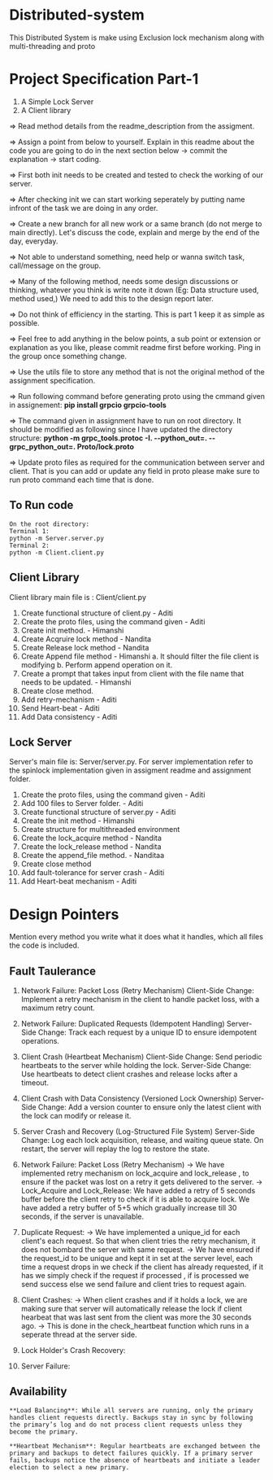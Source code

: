 # Distributed-system
This Distributed System is make using Exclusion lock mechanism along with multi-threading and proto

# Project Specification Part-1
1. A Simple Lock Server
2. A Client library

=> Read method details from the readme_description from the assigment. 

=> Assign a point from below to yourself. Explain in this readme about the code you are going to do in the next section below -> commit the explanation -> start coding.

=> First both init needs to be created and tested to check the working of our server.

=> After checking init we can start working seperately by putting name infront of the task we are doing in any order.

=> Create a new branch for all new work or a same branch (do not merge to main directly). Let's discuss the code, explain and merge by the end of the day, everyday.

=> Not able to understand something, need help or wanna switch task, call/message on the group.

=> Many of the following method,  needs some design discussions or thinking, whatever you think is write note it down (Eg: Data structure used, method used,) We need to add this to the design report later.

=> Do not think of efficiency in the starting. This is part 1 keep it as simple as possible.

=> Feel free to add anything in the below points, a sub point or extension or explanation as you like, please commit readme first before working. Ping in the group once something change. 

=> Use the utils file to store any method that is not the original method of the assignment specification. 

=> Run following command before generating proto using the cmmand given in assignement:
**pip install grpcio grpcio-tools**

=> The command given in assignment have to run on root directory. It should be modified as following since I have updated the directory structure:
**python -m grpc_tools.protoc -I. --python_out=. --grpc_python_out=. Proto/lock.proto**

=> Update proto files as required for the communication between server and client. That is you can add or update any field in proto please make sure to run proto command each time that is done.


## To Run code
    On the root directory:
    Terminal 1:
    python -m Server.server.py
    Terminal 2:
    python -m Client.client.py

## Client Library
   Client library main file is : Client/client.py
   1. Create functional structure of client.py - Aditi
   2. Create the proto files, using the command given - Aditi
   3. Create init method. -  Himanshi
   4. Create Acqruire lock method - Nandita
   5. Create Release lock method - Nandita
   6. Create Append file method - Himanshi
       a. It should filter the file client is modifying 
       b. Perform append operation on it.
   7. Create a prompt that takes input from client with the file name that needs to be updated. - Himanshi
   8. Create close method.
   9. Add retry-mechanism - Aditi
   10. Send Heart-beat - Aditi
   11. Add Data consistency - Aditi
  
## Lock Server
   Server's main file is: Server/server.py. 
   For server implementation refer to the spinlock implementation given in assigment readme and assignment folder.
   1. Create the proto files, using the command given - Aditi
   2. Add 100 files to Server folder. - Aditi
   3. Create functional structure of server.py - Aditi
   4. Create the init method - Himanshi
   5. Create structure for multithreaded environment
   6. Create the lock_acquire method - Nandita
   7.  Create the lock_release method - Nandita
   8. Create the append_file method. - Nanditaa
   9. Create close method
   10. Add fault-tolerance for server crash - Aditi
   11. Add Heart-beat mechanism - Aditi


# Design Pointers
Mention every method you write what it does what it handles, which all files the code is included.

## Fault Taulerance 

1. Network Failure: Packet Loss (Retry Mechanism)
Client-Side Change: Implement a retry mechanism in the client to handle packet loss, with a maximum retry count.
2. Network Failure: Duplicated Requests (Idempotent Handling)
Server-Side Change: Track each request by a unique ID to ensure idempotent operations.
3. Client Crash (Heartbeat Mechanism)
Client-Side Change: Send periodic heartbeats to the server while holding the lock.
Server-Side Change: Use heartbeats to detect client crashes and release locks after a timeout.
4. Client Crash with Data Consistency (Versioned Lock Ownership)
Server-Side Change: Add a version counter to ensure only the latest client with the lock can modify or release it.
5. Server Crash and Recovery (Log-Structured File System)
Server-Side Change: Log each lock acquisition, release, and waiting queue state. On restart, the server will replay the log to restore the state.

1. Network Failure: Packet Loss (Retry Mechanism)
    -> We have implemented retry mechanism on lock_acquire and lock_release , to ensure if the packet was lost on a retry it gets delivered to the server.
    -> Lock_Acquire and Lock_Release:
        We have added a retry of 5 seconds buffer before the client retry to check if it is able to acquire lock. 
        We have added a retry buffer of 5+5 which gradually increase till 30 seconds, if the server is unavailable.
2. Duplicate Request: 
    -> We have implemented a unique_id for each client's each request. So that when client tries the retry mechanism, it does not bombard the server with same request.
    -> We have ensured if the request_id to be unique and kept it in set at the server level, each time a request drops in we check if the client has already requested, if it has we simply check if the request if processed , if is processed we send success else we send failure and client tries to request again.
3. Client Crashes:
    -> When client crashes and if it holds a lock, we are making sure that server will automatically release the lock if client hearbeat that was last sent from the client was more the 30 seconds ago. 
    -> This is done in the check_heartbeat function which runs in a seperate thread at the server side.
4. Lock Holder's Crash Recovery:

5. Server Failure:
    



## Availability

    **Load Balancing**: While all servers are running, only the primary handles client requests directly. Backups stay in sync by following the primary’s log and do not process client requests unless they become the primary.

    **Heartbeat Mechanism**: Regular heartbeats are exchanged between the primary and backups to detect failures quickly. If a primary server fails, backups notice the absence of heartbeats and initiate a leader election to select a new primary.

